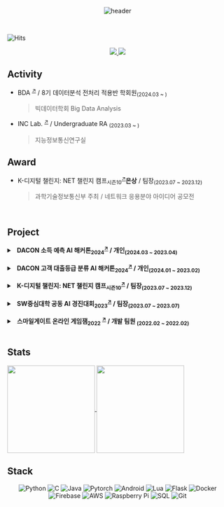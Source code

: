 <!--  최상단 배너 (이름)  -->
<div align=center>
 
![header](https://capsule-render.vercel.app/api?type=waving&color=timeGradient&height=150&section=footer&text=Ryou%20InJae&fontSize=50&animation=scaleIn&fontAlignY=70&fontAlign=50&stroke=5550FF&strokeWidth=2&reversal=true)

<!-- hit 조회수 -->
<div align=left><br>
 
 ![Hits](https://hits.seeyoufarm.com/api/count/incr/badge.svg?url=https%3A%2F%2Fgithub.com%2Fsts07142&count_bg=%2379C83D&title_bg=%23555555&icon=github.svg&icon_color=%23E7E7E7&title=hits&edge_flat=false)
</div>

<!-- 깃 블로그, 포트폴리오 -->
<a href="https://sts07142.github.io">
        <img src="https://img.shields.io/badge/GitBlog-000000?style=for-the-badge&logo=Github&logoColor=white"> 
</a>
<a href="https://sts07142.github.io/posts/Portfolio/">
        <img src="https://img.shields.io/badge/Portfolio-FFFFFF?style=for-the-badge&logo=Github&logoColor=black"> 
</a>

</div>

<!-- Activity 정리 -->
## Activity

- BDA <sup><a href="https://cafe.naver.com/officialbac">↗</a></sup> / 8기 데이터분석 전처리 적용반 학회원<sub>(2024.03 ~ )</sub>
  > 빅데이터학회 Big Data Analysis
  > 
- INC Lab. <sup><a href="https://sites.google.com/gachon.ac.kr/inclab">↗</a></sup> / Undergraduate RA <sub>(2023.03 ~ )</sub>
  > 지능정보통신연구실


## Award

- K-디지털 챌린지: NET 챌린지 캠프<sub>시즌10</sub><sup><a href="https://koren.kr/kor/Alram/contyView.asp?s=17&page=1">↗</a></sup><b>은상</b> / 팀장<sub>(2023.07 ~ 2023.12)</sub></li>
  > 과학기술정보통신부 주최 / 네트워크 응용분야 아이디어 공모전
<br>

<!-- Project 정리 -->
## Project

<details>
<summary>&nbsp;<b>
DACON 소득 예측 AI 해커톤<sub>2024</sub><sup><a href="https://dacon.io/competitions/official/236230/overview/description">↗</a></sup><b></b> / 개인<sub>(2024.03 ~ 2023.04)</sub>
</b></summary>

> 개인 특성 데이터 활용 개인 소득 수준 예측<sup><a href="https://github.com/sts07142/DACON-Income-prediction">↗</a></sup> / 상위 13%
</details>
<br>
<!--  -->
<details>
<summary>&nbsp;<b>
DACON 고객 대출등급 분류 AI 해커톤<sub>2024</sub><sup><a href="https://dacon.io/competitions/official/236214/overview/description">↗</a></sup><b></b> / 개인<sub>(2024.01 ~ 2023.02)</sub>
</b></summary>

> 개인 특성 데이터 활용 고객 대출등급 예측<sup><a href="https://github.com/sts07142/DACON-Customer-Loan-Rating-Classification">↗</a></sup> / 상위 13%
</details>
<br>
<!--  -->
<details>
<summary>&nbsp;<b>
K-디지털 챌린지: NET 챌린지 캠프<sub>시즌10</sub><sup><a href="https://koren.kr/kor/Alram/contyView.asp?s=17&page=1">↗</a></sup> / 팀장<sub>(2023.07 ~ 2023.12)</sub>
</b></summary>

>  다중 객체 추적 기술을 활용한 지능형 어린이집 안전 모니터링 시스템<sup><a href="https://github.com/sts07142/senior_project">↗</a></sup> / 은상 / 팀 GuardianWatch 
</details>
<br>
<!--  -->
<details>
<summary>&nbsp;<b>
SW중심대학 공동 AI 경진대회<sub>2023</sub><sup><a href="https://dacon.io/competitions/official/236092/overview/description">↗</a></sup><b></b> / 팀장<sub>(2023.07 ~ 2023.07)</sub>
</b></summary>

> 위성 이미지 기반 건물 영역 분할<sup><a href="https://github.com/sts07142/DACON-Satellite-Image-Building-Area-Segmentation">↗</a></sup> / 상위 25% / 팀 AL* 
</details>
<br>
<!--  -->
<details>
<summary>&nbsp;<b>
스마일게이트 온라인 게임잼<sub>2022</sub> <sup><a href="https://page.onstove.com/indieboostlab/global/view/8210526">↗</a></sup> / 개발 팀원 <sub>(2022.02 ~ 2022.02)</sub>
</b></summary>

> 봄을 기다리곰 : 불면증에 걸려 겨울잠을 자지 못한 곰의 생존 이야기<sup><a href="https://store.onstove.com/ko/games/829?_gl=1%2au3wiog%2a_ga%2aMTA4ODE4OTQ5LjE3MDIzNzI0NTY.%2a_ga_H211STCMYT%2aMTcwMjM3MjU3MC4xLjEuMTcwMjM3Mjc3Mi42MC4wLjA.%2a_ga_GELB69ZD7J%2aMTcwMjM3MjU3NC4xLjEuMTcwMjM3Mjc3Mi42MC4wLjA.">↗</a></sup> / 팀 베어그릴스
</details>
<br>
<!--  -->

<!-- Stats 정리 -->
## Stats 

<a href="https://github.com/sts07142">
  <img height=200 align="center" src="https://github-readme-stats-deploy-update.vercel.app/api?username=sts07142&count_private=true&theme=chartreuse-dark&show_icons=true" />
</a>
<a href="https://github.com/sts07142">
  <img height=200 align="center" src="https://github-readme-stats-deploy-update.vercel.app/api/top-langs?username=sts07142&layout=compact&langs_count=8&theme=chartreuse-dark&count_private=true" />
  
<!-- <a href="https://github.com/sts07142">
  <img height=175 align="center" src="https://github-readme-stats.vercel.app/api?username=sts07142&count_private=true&theme=chartreuse-dark&show_icons=true" />
</a>
<a href="https://github.com/sts07142">
  <img height=175 align="center" src="https://github-readme-stats.vercel.app/api/top-langs?username=sts07142&layout=compact&langs_count=8&theme=chartreuse-dark" /> -->
</a>

<!-- Stack 정리 -->
## Stack
<div align=center>

  ![Python](https://img.shields.io/badge/python-%314354C.svg?style=for-the-badge&logo=python&logoColor=white)
  ![C](https://img.shields.io/badge/C-A8B9CC?style=for-the-badge&logo=C&logoColor=white)
  ![Java](https://img.shields.io/badge/java-%23ED8B00.svg?style=for-the-badge&logo=openjdk&logoColor=white)
  ![Pytorch](https://img.shields.io/badge/Pytorch-%23F05033.svg?style=for-the-badge&logo=Pytorch&logoColor=white)
  ![Android](https://img.shields.io/badge/Android-3DDC84?style=for-the-badge&logo=android&logoColor=white)
  ![Lua](https://img.shields.io/badge/Lua-000080?style=for-the-badge&logo=Lua&logoColor=white)
  ![Flask](https://img.shields.io/badge/flask-%23000.svg?style=for-the-badge&logo=flask&logoColor=white)
  ![Docker](https://img.shields.io/badge/docker-%230db7ed.svg?style=for-the-badge&logo=docker&logoColor=white) 
  ![Firebase](https://img.shields.io/badge/firebase-%23039BE5.svg?style=for-the-badge&logo=firebase)
  ![AWS](https://img.shields.io/badge/Amazon_AWS-FF9900?style=for-the-badge&logo=amazonaws&logoColor=white)
  ![Raspberry Pi](https://img.shields.io/badge/-RaspberryPi-C51A4A?style=for-the-badge&logo=Raspberry-Pi)
  ![SQL](https://img.shields.io/badge/sql-%2307405e.svg?style=for-the-badge&logo=sql&logoColor=white)
  ![Git](https://img.shields.io/badge/git-%23F05033.svg?style=for-the-badge&logo=git&logoColor=white)
  

</div>
